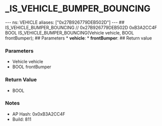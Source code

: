 # _IS_VEHICLE_BUMPER_BOUNCING

--- ns: VEHICLE aliases: ["0x27B926779DEB502D"] --- ## IS_VEHICLE_BUMPER_BOUNCING  // 0x27B926779DEB502D 0xB3A2CC4F BOOL IS_VEHICLE_BUMPER_BOUNCING(Vehicle vehicle, BOOL frontBumper);  ## Parameters * **vehicle**: * **frontBumper**:  ## Return value

### Parameters
* Vehicle vehicle
* BOOL frontBumper

### Return Value
* BOOL

### Notes
* AP Hash: 0x0xB3A2CC4F
* Build: 811

